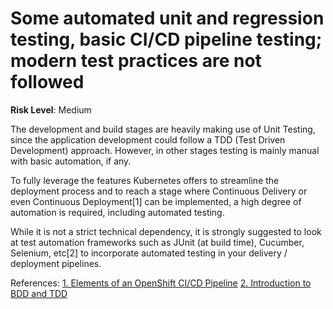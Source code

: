 # Some automated unit and regression testing, basic CI/CD pipeline testing; modern test practices are not followed

**Risk Level**: Medium

The development and build stages are heavily making use of Unit Testing, since
the application development could follow a TDD (Test Driven Development)
approach. However, in other stages testing is mainly manual with basic
automation, if any.

To fully leverage the features Kubernetes offers to streamline the
deployment process and to reach a stage where Continuous Delivery or
even Continuous Deployment[1] can be implemented, a high degree of automation
is required, including automated testing.

While it is not a strict technical dependency, it is strongly suggested to
look at test automation frameworks such as JUnit (at build time), Cucumber,
Selenium, etc[2] to incorporate automated testing in
your delivery / deployment pipelines.

References:
[1. Elements of an OpenShift CI/CD Pipeline](http://v1.uncontained.io/playbooks/continuous_delivery/ci-cd-elements.html)
[2. Introduction to BDD and TDD](https://cucumber.io/blog/bdd/intro-to-bdd-and-tdd/)
